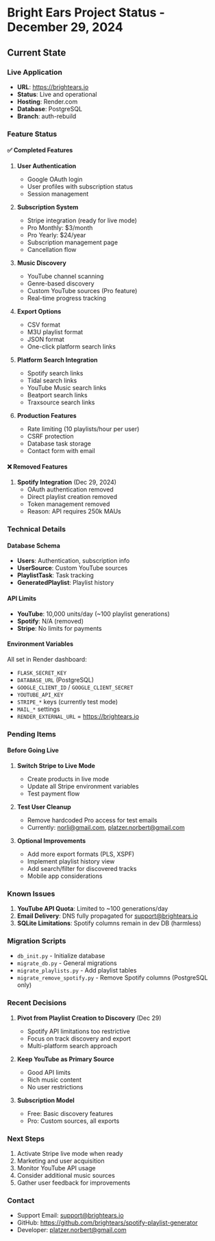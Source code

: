 # Bright Ears Project Status - December 29, 2024

## Current State

### Live Application
- **URL**: https://brightears.io
- **Status**: Live and operational
- **Hosting**: Render.com
- **Database**: PostgreSQL
- **Branch**: auth-rebuild

### Feature Status

#### ✅ Completed Features
1. **User Authentication**
   - Google OAuth login
   - User profiles with subscription status
   - Session management

2. **Subscription System**
   - Stripe integration (ready for live mode)
   - Pro Monthly: $3/month
   - Pro Yearly: $24/year
   - Subscription management page
   - Cancellation flow

3. **Music Discovery**
   - YouTube channel scanning
   - Genre-based discovery
   - Custom YouTube sources (Pro feature)
   - Real-time progress tracking

4. **Export Options**
   - CSV format
   - M3U playlist format
   - JSON format
   - One-click platform search links

5. **Platform Search Integration**
   - Spotify search links
   - Tidal search links
   - YouTube Music search links
   - Beatport search links
   - Traxsource search links

6. **Production Features**
   - Rate limiting (10 playlists/hour per user)
   - CSRF protection
   - Database task storage
   - Contact form with email

#### ❌ Removed Features
1. **Spotify Integration** (Dec 29, 2024)
   - OAuth authentication removed
   - Direct playlist creation removed
   - Token management removed
   - Reason: API requires 250k MAUs

### Technical Details

#### Database Schema
- **Users**: Authentication, subscription info
- **UserSource**: Custom YouTube sources
- **PlaylistTask**: Task tracking
- **GeneratedPlaylist**: Playlist history

#### API Limits
- **YouTube**: 10,000 units/day (~100 playlist generations)
- **Spotify**: N/A (removed)
- **Stripe**: No limits for payments

#### Environment Variables
All set in Render dashboard:
- `FLASK_SECRET_KEY`
- `DATABASE_URL` (PostgreSQL)
- `GOOGLE_CLIENT_ID` / `GOOGLE_CLIENT_SECRET`
- `YOUTUBE_API_KEY`
- `STRIPE_*` keys (currently test mode)
- `MAIL_*` settings
- `RENDER_EXTERNAL_URL` = https://brightears.io

### Pending Items

#### Before Going Live
1. **Switch Stripe to Live Mode**
   - Create products in live mode
   - Update all Stripe environment variables
   - Test payment flow

2. **Test User Cleanup**
   - Remove hardcoded Pro access for test emails
   - Currently: norli@gmail.com, platzer.norbert@gmail.com

3. **Optional Improvements**
   - Add more export formats (PLS, XSPF)
   - Implement playlist history view
   - Add search/filter for discovered tracks
   - Mobile app considerations

### Known Issues
1. **YouTube API Quota**: Limited to ~100 generations/day
2. **Email Delivery**: DNS fully propagated for support@brightears.io
3. **SQLite Limitations**: Spotify columns remain in dev DB (harmless)

### Migration Scripts
- `db_init.py` - Initialize database
- `migrate_db.py` - General migrations
- `migrate_playlists.py` - Add playlist tables
- `migrate_remove_spotify.py` - Remove Spotify columns (PostgreSQL only)

### Recent Decisions
1. **Pivot from Playlist Creation to Discovery** (Dec 29)
   - Spotify API limitations too restrictive
   - Focus on track discovery and export
   - Multi-platform search approach

2. **Keep YouTube as Primary Source**
   - Good API limits
   - Rich music content
   - No user restrictions

3. **Subscription Model**
   - Free: Basic discovery features
   - Pro: Custom sources, all exports

### Next Steps
1. Activate Stripe live mode when ready
2. Marketing and user acquisition
3. Monitor YouTube API usage
4. Consider additional music sources
5. Gather user feedback for improvements

### Contact
- Support Email: support@brightears.io
- GitHub: https://github.com/brightears/spotify-playlist-generator
- Developer: platzer.norbert@gmail.com